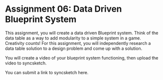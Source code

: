 # Assignment 06: Data Driven Blueprint System

<p>This assignment, you will create a data driven Blueprint system. Think of the data table as a way to add modularity to a simple system in a game. Creativity counts! For this assignment, you will independently research a data table solution to a design problem and come up with a solution.&nbsp;</p>
<p>You will create a video of your blueprint system functioning, then upload the video to syncsketch.&nbsp;</p>
<p>You can submit a link to syncsketch here.&nbsp;</p>